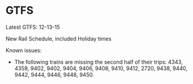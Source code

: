 # GTFS

Latest GTFS: 12-13-15 

New Rail Schedule, included Holiday times

Known issues:
  * The following trains are missing the second half of their trips: 4343, 4359, 9402, 9402, 9404, 9406, 9408, 9410, 9412, 2720, 9438, 9440, 9442, 9444, 9446, 9448, 9450.
